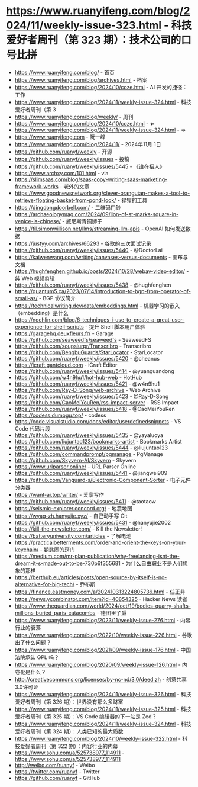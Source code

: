 # https://www.ruanyifeng.com/blog/2024/11/weekly-issue-323.html - 科技爱好者周刊（第 323 期）：技术公司的口号比拼

- https://www.ruanyifeng.com/blog/ - 首页
- https://www.ruanyifeng.com/blog/archives.html - 档案
- https://www.ruanyifeng.com/blog/2024/10/coze.html - AI 开发的捷径：工作
- https://www.ruanyifeng.com/blog/2024/11/weekly-issue-324.html - 科技爱好者周刊（第 3
- https://www.ruanyifeng.com/blog/weekly/ - 周刊
- https://www.ruanyifeng.com/blog/2024/10/coze.html - ⇐
- https://www.ruanyifeng.com/blog/2024/11/weekly-issue-324.html - ⇒
- https://www.ruanyifeng.com - 阮一峰
- https://www.ruanyifeng.com/blog/2024/11/ - 2024年11月 1日
- https://github.com/ruanyf/weekly - 开源
- https://github.com/ruanyf/weekly/issues - 投稿
- https://github.com/ruanyf/weekly/issues/5445 - 《谁在招人》
- https://www.archxy.com/101.html - via
- https://slimsaas.com/blog/saas-copy-writing-saas-marketing-framework-works - 老外的文章
- https://www.goodnewsnetwork.org/clever-orangutan-makes-a-tool-to-retrieve-floating-basket-from-pond-look/ - 猩猩的工具
- https://dingdongdoorbell.com/ - 二维码门铃
- https://archaeologymag.com/2024/09/lion-of-st-marks-square-in-venice-is-chinese/ - 威尼斯青铜狮子
- https://til.simonwillison.net/llms/streaming-llm-apis - OpenAI 如何发送数据
- https://justyy.com/archives/66293 - 谷歌的三次面试记录
- https://github.com/ruanyf/weekly/issues/5440 - @DoctorLai
- https://kaiwenwang.com/writing/canvases-versus-documents - 画布与文档
- https://hughfenghen.github.io/posts/2024/10/28/webav-video-editor/ - 纯 Web 视频剪辑
- https://github.com/ruanyf/weekly/issues/5438 - @hughfenghen
- https://quantum5.ca/2023/07/14/introduction-to-bgp-from-operator-of-small-as/ - BGP 协议简介
- https://technicalwriting.dev/data/embeddings.html - 机器学习的嵌入（embedding）是什么
- https://nochlin.com/blog/6-techniques-i-use-to-create-a-great-user-experience-for-shell-scripts - 提升 Shell 脚本用户体验
- https://garagehq.deuxfleurs.fr/ - Garage
- https://github.com/seaweedfs/seaweedfs - SeaweedFS
- https://github.com/soupslurpr/Transcribro - Transcribro
- https://github.com/BengbuGuards/StarLocator - StarLocator
- https://github.com/ruanyf/weekly/issues/5420 - @cheanus
- https://icraft.gantcloud.com - iCraft Editor
- https://github.com/ruanyf/weekly/issues/5414 - @yuanguandong
- https://github.com/w4n9hu1/hot-hub-web - HotHub
- https://github.com/ruanyf/weekly/issues/5421 - @w4n9hu1
- https://github.com/Ray-D-Song/web-archive - Web Archive
- https://github.com/ruanyf/weekly/issues/5423 - @Ray-D-Song
- https://github.com/CaoMeiYouRen/rss-impact-server - RSS Impact
- https://github.com/ruanyf/weekly/issues/5418 - @CaoMeiYouRen
- https://codess.dumogu.top/ - codess
- https://code.visualstudio.com/docs/editor/userdefinedsnippets - VS Code 代码片段
- https://github.com/ruanyf/weekly/issues/5435 - @yayaluoya
- https://github.com/liujuntao123/bookmarks-artist - Bookmarks Artist
- https://github.com/ruanyf/weekly/issues/5444 - @liujuntao123
- https://github.com/commandprompt/pgmanage - PgManage
- https://github.com/Skyvern-AI/Skyvern - Skyvern
- https://www.urlparser.online/ - URL Parser Online
- https://github.com/ruanyf/weekly/issues/5441 - @jiangwei909
- https://github.com/Vanguard-s/Electronic-Component-Sorter - 电子元件分类器
- https://want-ai.top/writer/ - 爱享写作
- https://github.com/ruanyf/weekly/issues/5411 - @taotaow
- https://seismic-explorer.concord.org/ - 地震地图
- https://wyag-zh.hanyujie.xyz/ - 自己动手写 Git
- https://github.com/ruanyf/weekly/issues/5431 - @hanyujie2002
- https://kill-the-newsletter.com/ - Kill the Newsletter!
- https://batteryuniversity.com/articles - 了解电池
- https://practicalbetterments.com/order-and-orient-the-keys-on-your-keychain/ - 钥匙圈的窍门
- https://medium.com/mr-plan-publication/why-freelancing-isnt-the-dream-it-s-made-out-to-be-730b6f355681 - 为什么自由职业不是人们想象的那样
- https://berthub.eu/articles/posts/open-source-by-itself-is-no-alternative-for-big-tech/ - 乔布斯
- https://finance.eastmoney.com/a/202410313224805736.html - 任正非
- https://news.ycombinator.com/item?id=40854325 - Hacker News 读者
- https://www.theguardian.com/world/2024/oct/19/bodies-quarry-shafts-millions-buried-paris-catacombs - 德图里子爵
- https://www.ruanyifeng.com/blog/2023/11/weekly-issue-276.html - 内容行业的衰落
- https://www.ruanyifeng.com/blog/2022/10/weekly-issue-226.html - 谷歌出了什么问题？
- https://www.ruanyifeng.com/blog/2021/09/weekly-issue-176.html - 中国法院承认 GPL 吗？
- https://www.ruanyifeng.com/blog/2020/09/weekly-issue-126.html - 内卷化是什么？
- http://creativecommons.org/licenses/by-nc-nd/3.0/deed.zh - 创意共享3.0许可证
- https://www.ruanyifeng.com/blog/2024/11/weekly-issue-326.html - 科技爱好者周刊（第 326 期）：世界没有那么多财富
- https://www.ruanyifeng.com/blog/2024/11/weekly-issue-325.html - 科技爱好者周刊（第 325 期）：VS Code 编辑器的下一站是 Zed？
- https://www.ruanyifeng.com/blog/2024/11/weekly-issue-324.html - 科技爱好者周刊（第 324 期）：人类已知的最大质数
- https://www.ruanyifeng.com/blog/2024/10/weekly-issue-322.html - 科技爱好者周刊（第 322 期）：内容行业的内幕
- https://www.sohu.com/a/525738977_114911 - https://www.sohu.com/a/525738977_114911
- http://weibo.com/ruanyf - Weibo
- https://twitter.com/ruanyf - Twitter
- https://github.com/ruanyf - GitHub